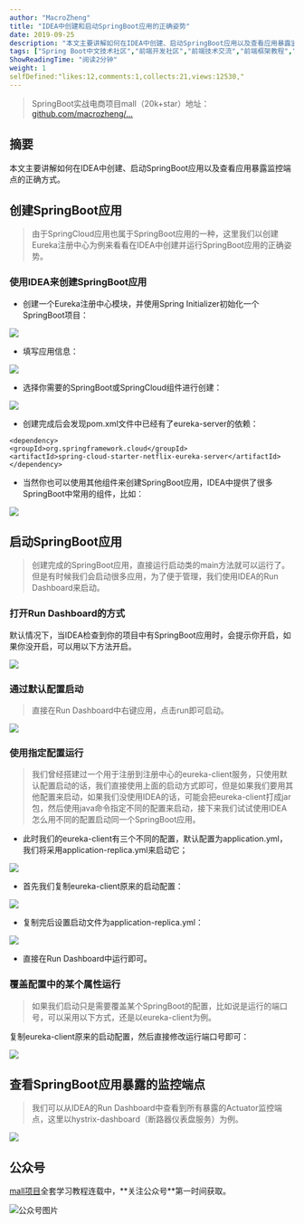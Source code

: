 ```yaml
---
author: "MacroZheng"
title: "IDEA中创建和启动SpringBoot应用的正确姿势"
date: 2019-09-25
description: "本文主要讲解如何在IDEA中创建、启动SpringBoot应用以及查看应用暴露监控端点的正确方式。 默认情况下，当IDEA检查到你的项目中有SpringBoot应用时，会提示你开启，如果你没开启，可以用以下方法开启。 直接在Run Dashboard中运行即可。 mall项目全…"
tags: ["Spring Boot中文技术社区","前端开发社区","前端技术交流","前端框架教程","JavaScript 学习资源","CSS 技巧与最佳实践","HTML5 最新动态","前端工程师职业发展","开源前端项目","前端技术趋势"]
ShowReadingTime: "阅读2分钟"
weight: 1
selfDefined:"likes:12,comments:1,collects:21,views:12530,"
---
```

> SpringBoot实战电商项目mall（20k+star）地址：[github.com/macrozheng/…](https://link.juejin.cn?target=https%3A%2F%2Fgithub.com%2Fmacrozheng%2Fmall "https://github.com/macrozheng/mall")

摘要
--

本文主要讲解如何在IDEA中创建、启动SpringBoot应用以及查看应用暴露监控端点的正确方式。

创建SpringBoot应用
--------------

> 由于SpringCloud应用也属于SpringBoot应用的一种，这里我们以创建Eureka注册中心为例来看看在IDEA中创建并运行SpringBoot应用的正确姿势。

### 使用IDEA来创建SpringBoot应用

*   创建一个Eureka注册中心模块，并使用Spring Initializer初始化一个SpringBoot项目：

![](/images/jueJin/16d6892ed4dfe3c.png)

*   填写应用信息：

![](/images/jueJin/16d6892ed947619.png)

*   选择你需要的SpringBoot或SpringCloud组件进行创建：

![](/images/jueJin/16d6892ed9c7e11.png)

*   创建完成后会发现pom.xml文件中已经有了eureka-server的依赖：

```
<dependency>
<groupId>org.springframework.cloud</groupId>
<artifactId>spring-cloud-starter-netflix-eureka-server</artifactId>
</dependency>
```

*   当然你也可以使用其他组件来创建SpringBoot应用，IDEA中提供了很多SpringBoot中常用的组件，比如：

![](/images/jueJin/16d6892ed8c102d.png)

启动SpringBoot应用
--------------

> 创建完成的SpringBoot应用，直接运行启动类的main方法就可以运行了。但是有时候我们会启动很多应用，为了便于管理，我们使用IDEA的Run Dashboard来启动。

### 打开Run Dashboard的方式

默认情况下，当IDEA检查到你的项目中有SpringBoot应用时，会提示你开启，如果你没开启，可以用以下方法开启。

![](/images/jueJin/16d6892edc84fb1.png)

### 通过默认配置启动

> 直接在Run Dashboard中右键应用，点击run即可启动。

![](/images/jueJin/16d6892edb8f3fe.png)

### 使用指定配置运行

> 我们曾经搭建过一个用于注册到注册中心的eureka-client服务，只使用默认配置启动的话，我们直接使用上面的启动方式即可，但是如果我们要用其他配置来启动，如果我们没使用IDEA的话，可能会把eureka-client打成jar包，然后使用java命令指定不同的配置来启动，接下来我们试试使用IDEA怎么用不同的配置启动同一个SpringBoot应用。

*   此时我们的eureka-client有三个不同的配置，默认配置为application.yml，我们将采用application-replica.yml来启动它；

![](/images/jueJin/16d6892f0944cf3.png)

*   首先我们复制eureka-client原来的启动配置：

![](/images/jueJin/16d6892f09e73c9.png)

*   复制完后设置启动文件为application-replica.yml：

![](/images/jueJin/16d6892f72f1186.png)

*   直接在Run Dashboard中运行即可。

### 覆盖配置中的某个属性运行

> 如果我们启动只是需要覆盖某个SpringBoot的配置，比如说是运行的端口号，可以采用以下方式，还是以eureka-client为例。

复制eureka-client原来的启动配置，然后直接修改运行端口号即可：

![](/images/jueJin/16d6892f2f16271.png)

查看SpringBoot应用暴露的监控端点
---------------------

> 我们可以从IDEA的Run Dashboard中查看到所有暴露的Actuator监控端点，这里以hystrix-dashboard（断路器仪表盘服务）为例。

![](/images/jueJin/16d6892f7faf0c8.png)

公众号
---

[mall项目](https://link.juejin.cn?target=https%3A%2F%2Fgithub.com%2Fmacrozheng%2Fmall "https://github.com/macrozheng/mall")全套学习教程连载中，**关注公众号**第一时间获取。

![公众号图片](/images/jueJin/16d6893b18e7809.png)